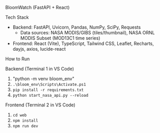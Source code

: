 BloomWatch (FastAPI + React)

Tech Stack

- Backend: FastAPI, Uvicorn, Pandas, NumPy, SciPy, Requests
  - Data sources: NASA MODIS/GIBS (tiles/thumbnail), NASA ORNL MODIS Subset (MOD13C1 time series)
- Frontend: React (Vite), TypeScript, Tailwind CSS, Leaflet, Recharts, dayjs, axios, lucide-react

How to Run

Backend (Terminal 1 in VS Code)

1. "python -m venv bloom_env"
2. `.\bloom_env\Scripts\Activate.ps1`
3. `pip install -r requirements.txt`
4. `python start_nasa_api.py --reload`

Frontend (Terminal 2 in VS Code)

1. `cd web`
2. `npm install`
3. `npm run dev`

